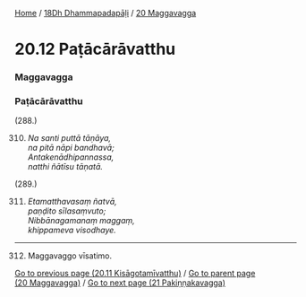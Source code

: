 
[Home](/) / [18Dh Dhammapadapāḷi](../../18Dh.md) / [20 Maggavagga](../20.md)

# 20.12 Paṭācārāvatthu

### Maggavagga

### Paṭācārāvatthu

(288.)

310. _Na santi puttā tāṇāya,_  
_na pitā nāpi bandhavā;_  
_Antakenādhipannassa,_  
_natthi ñātīsu tāṇatā._  


(289.)

311. _Etamatthavasaṃ ñatvā,_  
_paṇḍito sīlasaṃvuto;_  
_Nibbānagamanaṃ maggaṃ,_  
_khippameva visodhaye._  


---

312. Maggavaggo vīsatimo.



[Go to previous page (20.11 Kisāgotamīvatthu)](20.11.md) / [Go to parent page (20 Maggavagga)](../20.md) / [Go to next page (21 Pakiṇṇakavagga)](../21.md)


